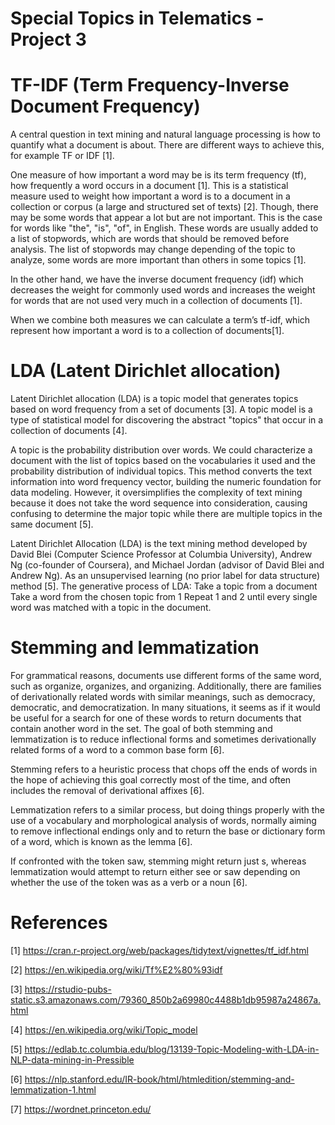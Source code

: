 # Special Topics in Telematics - Project 3

# TF-IDF (Term Frequency-Inverse Document Frequency)

A central question in text mining and natural language processing is how to quantify what a document is about. There are different ways to achieve this, for example TF or IDF [1].

One measure of how important a word may be is its term frequency (tf), how frequently a word occurs in a document [1]. This is a statistical measure used to weight how important a word is to a document in a collection or corpus (a large and structured set of texts) [2]. Though, there may be some words that appear a lot but are not important. This is the case for words like "the", "is", "of", in English. These words are usually added to a list of stopwords, which are words that should be removed before analysis. The list of stopwords may change depending of the topic to analyze, some words are more important than others in some topics [1].

In the other hand, we have the inverse document frequency (idf) which decreases the weight for commonly used words and increases the weight for words that are not used very much in a collection of documents [1].

When we combine both measures we can calculate a term’s tf-idf, which represent how important a word is to a collection of documents[1].

# LDA (Latent Dirichlet allocation)

Latent Dirichlet allocation (LDA) is a topic model that generates topics based on word frequency from a set of documents [3]. A topic model is a type of statistical model for discovering the abstract "topics" that occur in a collection of documents [4].

A topic is the probability distribution over words. We could characterize a document with the list of topics based on the vocabularies it used and the probability distribution of individual topics. This method converts the text information into word frequency vector, building the numeric foundation for data modeling. However, it oversimplifies the complexity of text mining because it does not take the word sequence into consideration, causing confusing to determine the major topic while there are multiple topics in the same document [5]. 

Latent Dirichlet Allocation (LDA) is the text mining method developed by David Blei (Computer Science Professor at Columbia University), Andrew Ng (co-founder of Coursera), and Michael Jordan (advisor of David Blei and Andrew Ng). As an unsupervised learning (no prior label for data structure) method [5].
The generative process of LDA:
Take a topic from a document
Take a word from the chosen topic from 1
Repeat 1 and 2 until every single word was matched with a topic in the document.

# Stemming and lemmatization

For grammatical reasons, documents use different forms of the same word, such as organize, organizes, and organizing. Additionally, there are families of derivationally related words with similar meanings, such as democracy, democratic, and democratization. In many situations, it seems as if it would be useful for a search for one of these words to return documents that contain another word in the set. The goal of both stemming and lemmatization is to reduce inflectional forms and sometimes derivationally related forms of a word to a common base form [6]. 

Stemming refers to a heuristic process that chops off the ends of words in the hope of achieving this goal correctly most of the time, and often includes the removal of derivational affixes [6]. 

Lemmatization refers to a similar process, but doing things properly with the use of a vocabulary and morphological analysis of words, normally aiming to remove inflectional endings only and to return the base or dictionary form of a word, which is known as the lemma [6].

If confronted with the token saw, stemming might return just s, whereas lemmatization would attempt to return either see or saw depending on whether the use of the token was as a verb or a noun [6].

# References

[1] https://cran.r-project.org/web/packages/tidytext/vignettes/tf_idf.html 

[2] https://en.wikipedia.org/wiki/Tf%E2%80%93idf

[3] https://rstudio-pubs-static.s3.amazonaws.com/79360_850b2a69980c4488b1db95987a24867a.html 

[4] https://en.wikipedia.org/wiki/Topic_model 

[5] https://edlab.tc.columbia.edu/blog/13139-Topic-Modeling-with-LDA-in-NLP-data-mining-in-Pressible 

[6] https://nlp.stanford.edu/IR-book/html/htmledition/stemming-and-lemmatization-1.html 

[7] https://wordnet.princeton.edu/ 

